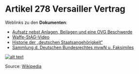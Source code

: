 <!---
Artikel-278-VV/Artikel-278-VV is a ✨ special ✨ repository because its `README.md` (this file) appears on your GitHub profile.
You can click the Preview link to take a look at your changes.
--->


# Artikel 278 Versailler Vertrag
Weblinks zu den **Dokumenten**:
* [Aufsatz nebst Anlagen, Beilagen und eine OVG Beschwerde](https://drive.proton.me/urls/CVVMDDE9YW#ZE7PDaXtEnlZ)
* [Waffe-StAG-Video](https://drive.proton.me/urls/S0H5J89YNM#k0MFtlrKjQQC)
* [Historie der „deutschen Staatsangehörigkeit“](https://drive.proton.me/urls/4CARPZNE9G#zushQtbiqxHA)
* [Sammlung d. Deutschen Bundesrechtes mvwN u. Faksimiles](https://drive.proton.me/urls/MEY7CR9XXM#rIhfRk0TC47j)

[![alt text](https://upload.wikimedia.org/wikipedia/commons/f/f9/Treaty_of_Versailles_in_the_Hall_of_Mirrors.jpg)](https://youtu.be/RprgaSB08rc?si=d9wLSAM7N5EPdbRe)

Source: [Wikipedia](https://de.wikipedia.org/wiki/Friedensvertrag_von_Versailles)
